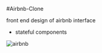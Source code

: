 #Airbnb-Clone

front end design of airbnb interface
- stateful components

![airbnb](https://user-images.githubusercontent.com/87387605/169938513-0dd35f06-4e4a-41b3-b1cd-8e649411b1c6.gif)
